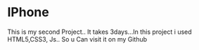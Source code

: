 # IPhone
 This is my second Project.. It takes 3days...In this project i used HTML5,CSS3, Js.. So u Can visit it on my Github
